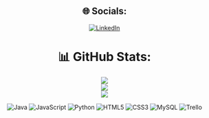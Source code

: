 <div align="center">

## 🌐 Socials:
[![LinkedIn](https://img.shields.io/badge/LinkedIn-%230077B5.svg?logo=linkedin&logoColor=white)](https://linkedin.com/in/https://www.linkedin.com/in/thiago-evangelista-dias-6a5151216/) 

# 📊 GitHub Stats:
![](https://github-readme-stats.vercel.app/api?username=ThiagoEvan&theme=dark&hide_border=false&include_all_commits=false&count_private=false)<br/>
![](https://github-readme-streak-stats.herokuapp.com/?user=ThiagoEvan&theme=dark&hide_border=false)<br/>
![](https://github-readme-stats.vercel.app/api/top-langs/?username=ThiagoEvan&theme=dark&hide_border=false&include_all_commits=false&count_private=false&layout=compact)

![Java](https://img.shields.io/badge/java-%23ED8B00.svg?style=for-the-badge&logo=java&logoColor=white) ![JavaScript](https://img.shields.io/badge/javascript-%23323330.svg?style=for-the-badge&logo=javascript&logoColor=%23F7DF1E) ![Python](https://img.shields.io/badge/python-3670A0?style=for-the-badge&logo=python&logoColor=ffdd54) ![HTML5](https://img.shields.io/badge/html5-%23E34F26.svg?style=for-the-badge&logo=html5&logoColor=white) ![CSS3](https://img.shields.io/badge/css3-%231572B6.svg?style=for-the-badge&logo=css3&logoColor=white) ![MySQL](https://img.shields.io/badge/mysql-%2300f.svg?style=for-the-badge&logo=mysql&logoColor=white) ![Trello](https://img.shields.io/badge/Trello-%23026AA7.svg?style=for-the-badge&logo=Trello&logoColor=white)
  
<div/>

